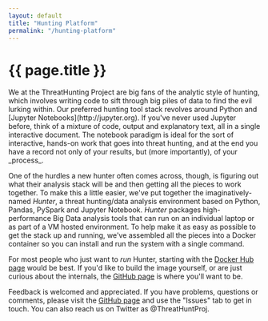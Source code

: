 ```yaml
---
layout: default
title: "Hunting Platform"
permalink: "/hunting-platform"
---
```

<h1>{{ page.title }}</h1>
We at the ThreatHunting Project are big fans of the analytic style of hunting, which involves writing code to sift through big piles of data to find the evil lurking within.  Our preferred hunting tool stack revolves around Python and [Jupyter Notebooks](http://jupyter.org).  If you've never used Jupyter before, think of a mixture of code, output and explanatory text, all in a single interactive document.  The notebook paradigm is ideal for the sort of interactive, hands-on work that goes into threat hunting, and at the end you have a record not only of your results, but (more importantly), of your _process_.  

One of the hurdles a new hunter often comes across, though, is figuring out what their analysis stack will be and then getting all the pieces to work together.  To make this a little easier, we've put together the imaginatively-named _Hunter_, a threat hunting/data analysis environment based on Python, Pandas, PySpark and Jupyter Notebook.  _Hunter_ packages high-performance Big Data analysis tools that can run on an individual laptop or as part of a VM hosted environment.  To help make it as easy as possible to get the stack up and running, we've assembled all the pieces into a Docker container so you can install and run the system with a single command.  

For most people who just want to _run_ Hunter, starting with the [Docker Hub page](https://hub.docker.com/r/threathuntproj/hunting/) would be best.  If you'd like to build the image yourself, or are just curious about the internals, the [GitHub page](https://github.com/ThreatHuntingProject/hunter) is where you'll want to be.

Feedback is welcomed and appreciated.  If you have problems, questions or comments, please visit the [GitHub page](https://github.com/ThreatHuntingProject/hunter) and use the "Issues" tab to get in touch.  You can also reach us on Twitter as @ThreatHuntProj.

